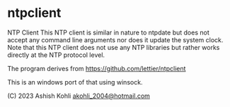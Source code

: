 # ntpclient
NTP Client
This NTP client is similar in nature to ntpdate but does not accept any command line arguments nor does it update the system clock. Note that this NTP client does not use any NTP libraries but rather works directly at the NTP protocol level.

The program derives from https://github.com/lettier/ntpclient

This is an windows port of that using winsock.

(C) 2023 Ashish Kohli
akohli_2004@hotmail.com
